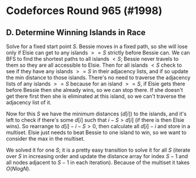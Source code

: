 # Codeforces Round 965 (#1998)

## D. Determine Winning Islands in Race

Solve for a fixed start point $S$. Bessie moves in a fixed path, so she will lose only if Elsie can get to any islands $>= S$ strictly before Bessie can. We can BFS to find the shortest paths to all islands $< S$; Bessie never travels to them so they are all accessible to Elsie. Then for all islands $< S$ check to see if they have any islands $>= S$ in their adjacency lists, and if so update the min distance to those islands. There's no need to traverse the adjacency lists of any islands $>= S$ because for an island $>= S$, if Elsie gets there before Bessie then she already wins, so we can stop there. If she doesn't get there first then she is eliminated at this island, so we can't traverse the adjacency list of it. 

Now for this $S$ we have the minimum distances ($d[i]$) to the islands, and it's left to check if there's some $d[i]$ such that $i-S>d[i]$ (if there is then Elsie wins). So rearrange to $d[i]-i-S>0$, then calculate all $d[i]-i$ and store in a multiset. Elsie just needs to beat Bessie to one island to win, so we want to consider the max in the multiset.

We solved it for one $S$; it is a pretty easy transition to solve it for all $S$ (iterate over $S$ in increasing order and update the distance array for index $S-1$ and all nodes adjacent to $S-1$ in each iteration). Because of the multiset it takes $O(NlogN)$.
